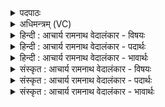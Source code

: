 <details><summary>पदपाठः</summary>

अ꣡ग्ने꣢꣯। वि꣡श्वे꣢꣯भिः। अ꣣ग्नि꣡भिः꣢। जो꣡षि꣢꣯। ब्र꣡ह्म꣢꣯। स꣣हस्कृत। सहः। कृत। ये। दे꣣वत्रा꣢। ये। आ꣣यु꣡षु꣢। ते꣡भिः꣢꣯। नः꣣। महय। गि꣡रः꣢꣯। १५०३।
</details>

<details><summary>अधिमन्त्रम् (VC)</summary>

- विश्वे देवाः
- अग्निस्तापसः
- अनुष्टुप्
- गान्धारः
</details>

<details><summary>हिन्दी : आचार्य रामनाथ वेदालंकार - विषयः</summary>

प्रथम मन्त्र में अग्नि नाम से जगदीश्वर से प्रार्थना की गयी है।
</details>

<details><summary>हिन्दी : आचार्य रामनाथ वेदालंकार - पदार्थः</summary>

पदार्थान्वयभाषाः -  (हे सहस्कृत) ध्यान-बल से प्रकट किये गये (अग्ने) विश्ववन्द्य परमात्मन् ! आप (विश्वेभिः) सब (अग्निभिः) तेजों के साथ (ब्रह्म) हमारे अन्तरात्मा को (जोषि) प्राप्त होओ। (ये) जो तेज (देवत्रा) प्रकाशक बिजली,सूर्य आदियों में हैं और (ये) जो तेज (आयुषु) मनुष्यों में हैं,(तेभिः) उनसे (नः) हमारी (गिरः) वाणियों को (महया) महिमामय करो ॥१॥
</details>

<details><summary>हिन्दी : आचार्य रामनाथ वेदालंकार - भावार्थः</summary>

भावार्थभाषाः -  परमात्मा ने जो अग्नियाँ रची हैं,उनसे तेज के तत्त्व को लेकर हम अपने वाणी,मन,बुद्धि,आत्मा आदि को तेजस्वी बनायें ॥१॥
</details>

<details><summary>संस्कृत : आचार्य रामनाथ वेदालंकार - विषयः</summary>

तत्राद्ये मन्त्रेऽग्निनाम्ना जगदीश्वरं प्रार्थयते।
</details>

<details><summary>संस्कृत : आचार्य रामनाथ वेदालंकार - पदार्थः</summary>

पदार्थान्वयभाषाः -  हे (सहस्कृत) सहसा ध्यानबलेन कृत आविष्कृत, (अग्ने) विश्ववन्द्य परमात्मन् ! त्वम् (विश्वेभिः) समस्तैः (अग्निभिः) तेजोभिः सह (ब्रह्म) अस्माकं अन्तरात्मानम् (जोषि) जुषस्व। (ये) ये अग्नयः तेजांसि (देवत्रा) देवे प्रकाशकेषु विद्युत्सूर्यादिषु सन्ति (ये) ये चाग्नयः तेजांसि (आयुषु) मनुष्येषु सन्ति (तेभिः) तैः (नः) अस्माकम् (गिरः) वाचः (महय) महिमान्विताः कुरु ॥१॥
</details>

<details><summary>संस्कृत : आचार्य रामनाथ वेदालंकार - भावार्थः</summary>

भावार्थभाषाः -  परमात्मना येऽग्नयो रचिताः सन्ति तेभ्यस्तेजस्तत्त्वं गृहीत्वा वयं स्वकीयानि वाङ्मनोबुद्ध्यात्मादीनि तेजोमन्ति कुर्याम ॥१॥
</details>